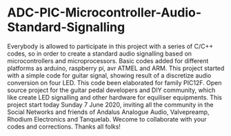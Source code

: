 # ADC-PIC-Microcontroller-Audio-Standard-Signalling

Everybody is allowed to participate in this project with a series of C/C++ codes, so in order to create a standard audio signalling based on microcontrollers and microprocessors. Basic codes added for different platforms as arduino, raspberry pi, avr ATMEL and ARM.
This project started with a simple code for guitar signal, showing result of a discretize audio conversion on four LED. This code been elaborated for family PIC12F.
Open source project for the guitar pedal developers and DIY community, which like create LED signalling and other hardware for equiliser equipments.
This project start today Sunday 7 June 2020, inviting all the community in the Social Networks and friends of Andalus Analogue Audio, Valvepreamp, Rhodium Electronics and Tanquelab.
Wecome to collaborate with your codes and corrections. Thanks all folks!
